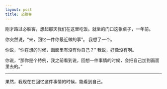 ```yaml
---
layout: post
title: 必胜客
---
```


刚才路过必胜客，想起那天我们在这里吃饭。就坐的门口这张桌子，一年前。

你突然说，“来，回忆一件你最近做的事”。
我想了一个。

你说，“你在想的时候，画面里有没有你自己？” 我说，好像没有啊。

你说，“那你是个特例，我之前看到说，回想一件事情的时候，会把自己加到画面里去的。”

* * *

果然，我现在在回忆这件事情的时候，能看到自己。
